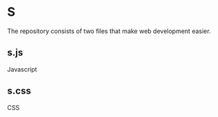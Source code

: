 # S
The repository consists of two files that make web development easier.

## s.js
Javascript

## s.css
CSS
